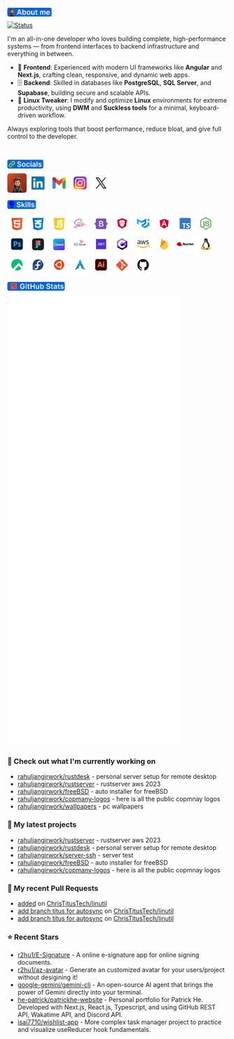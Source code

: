 <a href="https://rahuljangir.work/" target="_blank" align="left"><img align="left" height="20" alt="about-me" src="assets/headings/about-me.png"></a>
<br>


[![Status](https://github-status-badge.vercel.app/api/badge?username=rahuljangirworks&style=minimal&theme=github&width=450&height=80)](https://github.com/rahuljangirworks)

I'm an all-in-one developer who loves building complete, high-performance systems — from frontend interfaces to backend infrastructure and everything in between.

- 🧩 **Frontend**: Experienced with modern UI frameworks like **Angular** and **Next.js**, crafting clean, responsive, and dynamic web apps.  
- 🗄️ **Backend**: Skilled in databases like **PostgreSQL**, **SQL Server**, and **Supabase**, building secure and scalable APIs.  
- 🐧 **Linux Tweaker**: I modify and optimize **Linux** environments for extreme productivity, using **DWM** and **Suckless tools** for a minimal, keyboard-driven workflow.  

Always exploring tools that boost performance, reduce bloat, and give full control to the developer.


<br>


<a href="https://rahuljangir.work/" target="_blank" align="left"><img align="left" height="20" alt="socials" src="assets/headings/socials.png"></a>
<br>

<a title="rahuljangirwork.com" href="https://rahuljangir.work/" target="_blank"><img height="44" alt="rahuljangirwork" src="assets/social-icons/Portpolio.png"></a>
<a title="Linkdin/in/rahuljangirwork/" href="https://in.linkedin.com/in/rahuljangirwork" target="_blank"><img height="44" alt="Linkdin"  src="assets/social-icons/Linkdin.png"></a> 
<a title="rahuljangirwork@gmail.com" href="mailto:rahuljangirwork@gmail.com" target="_blank"><img height="44" alt="Gmail" src="assets/social-icons/Gmail.png"></a>
<a title="Instagram/rahuljangir.works/" href="https://www.instagram.com/rahuljangir.works/" target="_blank"><img height="44" alt="Instagram" src="assets//social-icons/Instagram.png"></a>
<a title="x.com/rahuljangirwork/" href="https://x.com/rahuljangirwork" target="_blank"><img height="44" alt="Twitter" src="assets/social-icons/Twitter.png"></a>

<a href="https://rahuljangir.work/" target="_blank" align="left"><img align="left" height="20" alt="skills" src="assets/headings/skills.png"></a>
<br>

<a href="https://rahuljangir.work/" target="_blank"><img height="44" alt="skills" src="assets/skills-icons/html.png"></a> 
<a href="https://rahuljangir.work/" target="_blank"><img height="44" alt="skills" src="assets/skills-icons/CSS.png"></a>
<a href="https://rahuljangir.work/" target="_blank"><img height="44" alt="skills" src="assets/skills-icons/Javascript.png"></a>
<a href="https://rahuljangir.work/" target="_blank"><img height="44" alt="skills" src="assets/skills-icons/scss.png"></a>
<a href="https://rahuljangir.work/" target="_blank"><img height="44" alt="skills" src="assets/skills-icons/BOOTSTRAP.png"></a>
<a href="https://rahuljangir.work/" target="_blank"><img height="44" alt="skills" src="assets/skills-icons/prime-Ng.png"></a>
<a href="https://rahuljangir.work/" target="_blank"><img height="44" alt="skills" src="assets/skills-icons/MUI.png"></a>
<a href="https://rahuljangir.work/" target="_blank"><img height="44" alt="skills" src="assets/skills-icons/angular.png"></a>
<a href="https://rahuljangir.work/" target="_blank"><img height="44" alt="skills" src="assets/skills-icons/type-script.png"></a>
<a href="https://rahuljangir.work/" target="_blank"><img height="44" alt="skills" src="assets/skills-icons/NODEJS.png"></a>
<a href="https://rahuljangir.work/" target="_blank"><img height="44" alt="skills" src="assets/skills-icons/PS.png"></a>
<a href="https://rahuljangir.work/" target="_blank"><img height="44" alt="skills" src="assets/skills-icons/FIGMA.png"></a>
<a href="https://rahuljangir.work/" target="_blank"><img height="44" alt="skills" src="assets/skills-icons/CANVA.png"></a>
<a href="https://rahuljangir.work/" target="_blank"><img height="44" alt="skills" src="assets/skills-icons/sqlServer.png"></a>
<a href="https://rahuljangir.work/" target="_blank"><img height="44" alt="skills" src="assets/skills-icons/dot-net.png"></a>
<a href="https://rahuljangir.work/" target="_blank"><img height="44" alt="skills" src="assets/skills-icons/Csharp.png"></a>
<a href="https://rahuljangir.work/" target="_blank"><img height="44" alt="skills" src="assets/skills-icons/AWS.png"></a>
<a href="https://rahuljangir.work/" target="_blank"><img height="44" alt="skills" src="assets/skills-icons/firebase.png"></a>
<a href="https://rahuljangir.work/" target="_blank"><img height="44" alt="skills" src="assets/skills-icons/RHEL.png"></a>
<a href="https://rahuljangir.work/" target="_blank"><img height="44" alt="skills" src="assets/skills-icons/linux.png"></a>
<a href="https://rahuljangir.work/" target="_blank"><img height="44" alt="skills" src="assets/skills-icons/rocky.png"></a>
<a href="https://rahuljangir.work/" target="_blank"><img height="44" alt="skills" src="assets/skills-icons/fedora.png"></a>
<a href="https://rahuljangir.work/" target="_blank"><img height="44" alt="skills" src="assets/skills-icons/ubuntu.png"></a>
<a href="https://rahuljangir.work/" target="_blank"><img height="44" alt="skills" src="assets/skills-icons/arch.png"></a>
<a href="https://rahuljangir.work/" target="_blank"><img height="44" alt="skills" src="assets/skills-icons/AI.png"></a>
<a href="https://rahuljangir.work/" target="_blank"><img height="44" alt="skills" src="assets/skills-icons/GIT.png"></a>
<a href="https://rahuljangir.work/" target="_blank"><img height="44" alt="skills" src="assets/skills-icons/GITHUB.png"></a>

<a href="https://rahuljangir.work/" target="_blank" align="left"><img align="left" height="20" alt="github-stats" src="assets/headings/github-stats.png"></a>

<br>

<p align="left"><img src="https://raw.githubusercontent.com/rahuljangirwork/rahuljangirwork/master/github-metrics.svg" /></p>

### 👷 Check out what I'm currently working on

- [rahuljangirwork/rustdesk](https://github.com/rahuljangirwork/rustdesk) - personal server setup for remote desktop
- [rahuljangirwork/rustserver](https://github.com/rahuljangirwork/rustserver) - rustserver aws 2023
- [rahuljangirwork/freeBSD](https://github.com/rahuljangirwork/freeBSD) - auto installer for freeBSD
- [rahuljangirwork/copmany-logos](https://github.com/rahuljangirwork/copmany-logos) - here is all the public copmnay logos 
- [rahuljangirwork/wallpapers](https://github.com/rahuljangirwork/wallpapers) - pc wallpapers
### 🌱 My latest projects

- [rahuljangirwork/rustserver](https://github.com/rahuljangirwork/rustserver) - rustserver aws 2023
- [rahuljangirwork/rustdesk](https://github.com/rahuljangirwork/rustdesk) - personal server setup for remote desktop
- [rahuljangirwork/server-ssh](https://github.com/rahuljangirwork/server-ssh) - server test
- [rahuljangirwork/freeBSD](https://github.com/rahuljangirwork/freeBSD) - auto installer for freeBSD
- [rahuljangirwork/copmany-logos](https://github.com/rahuljangirwork/copmany-logos) - here is all the public copmnay logos 
### 🔨 My recent Pull Requests

- [added](https://github.com/ChrisTitusTech/linutil/pull/1059) on [ChrisTitusTech/linutil](https://github.com/ChrisTitusTech/linutil)
- [add branch titus for autosync](https://github.com/ChrisTitusTech/linutil/pull/227) on [ChrisTitusTech/linutil](https://github.com/ChrisTitusTech/linutil)
- [add branch titus for autosync](https://github.com/ChrisTitusTech/linutil/pull/226) on [ChrisTitusTech/linutil](https://github.com/ChrisTitusTech/linutil)
### ⭐ Recent Stars

- [r2hu1/E-Signature](https://github.com/r2hu1/E-Signature) - A online e-signature app for online signing documents.
- [r2hu1/az-avatar](https://github.com/r2hu1/az-avatar) - Generate an customized avatar for your users/project without desigining it!
- [google-gemini/gemini-cli](https://github.com/google-gemini/gemini-cli) - An open-source AI agent that brings the power of Gemini directly into your terminal.
- [he-patrick/patrickhe-website](https://github.com/he-patrick/patrickhe-website) - Personal portfolio for Patrick He. Developed with Next.js, React.js, Typescript, and using GitHub REST API, Wakatime API, and Discord API.
- [isai7710/wishlist-app](https://github.com/isai7710/wishlist-app) - More complex task manager project to practice and visualize useReducer hook fundamentals. 

